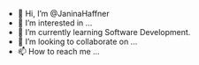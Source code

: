 - 👋 Hi, I’m @JaninaHaffner
- 👀 I’m interested in ...
- 🌱 I’m currently learning Software Development.
- 💞️ I’m looking to collaborate on ...
- 📫 How to reach me ...

<!---
JaninaHaffner/JaninaHaffner is a ✨ special ✨ repository because its `README.md` (this file) appears on your GitHub profile.
You can click the Preview link to take a look at your changes.
--->
